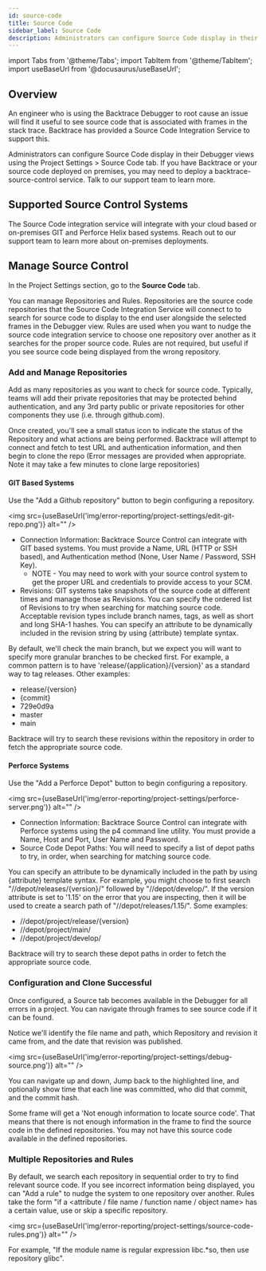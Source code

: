 ```yaml
---
id: source-code
title: Source Code
sidebar_label: Source Code
description: Administrators can configure Source Code display in their Debugger views using the "Project Settings/ Source Code" tab.
---
```

import Tabs from '@theme/Tabs';
import TabItem from '@theme/TabItem';
import useBaseUrl from '@docusaurus/useBaseUrl';

## Overview
An engineer who is using the Backtrace Debugger to root cause an issue will find it useful to see source code that is associated with frames in the stack trace. Backtrace has provided a Source Code Integration Service to support this.  

Administrators can configure Source Code display in their Debugger views using the Project Settings >  Source Code tab. If you have Backtrace or your source code deployed on premises, you may need to deploy a backtrace-source-control service. Talk to our support team to learn more.

## Supported Source Control Systems
The Source Code integration service will integrate with your cloud based or on-premises GIT and Perforce Helix based systems. Reach out to our support team to learn more about on-premises deployments.

## Manage Source Control
In the Project Settings section, go to the **Source Code** tab.

You can manage Repositories and Rules. Repositories are the source code repositories that the Source Code Integration Service will connect to to search for source code to display to the end user alongside the selected frames in the Debugger view. Rules are used when you want to nudge the source code integration service to choose one repository over another as it searches for the proper source code. Rules are not required, but useful if you see source code being displayed from the wrong repository.

### Add and Manage Repositories
Add as many repositories as you want to check for source code. Typically, teams will add their private repositories that may be protected behind authentication, and any 3rd party public or private repositories for other components they use (i.e. through github.com).

Once created, you'll see a small status icon to indicate the status of the Repository and what actions are being performed. Backtrace will attempt to connect and fetch to test URL and authentication information, and then begin to clone the repo (Error messages are provided when appropriate. Note it may take a few minutes to clone large repositories)

#### GIT Based Systems
Use the "Add a Github repository" button to begin configuring a repository.

<img src={useBaseUrl('img/error-reporting/project-settings/edit-git-repo.png')} alt="" />

- Connection Information: Backtrace Source Control can integrate with GIT based systems. You must provide a Name, URL (HTTP or SSH based), and Authentication method (None, User Name / Password, SSH Key).
  - NOTE - You may need to work with your source control system to get the proper URL and credentials to provide access to your SCM.  
- Revisions: GIT systems take snapshots of the source code at different times and manage those as Revisions. You can specify the ordered list of Revisions to try when searching for matching source code. Acceptable revision types include branch names, tags, as well as short and long SHA-1 hashes. You can specify an attribute to be dynamically included in the revision string by using {attribute} template syntax.

By default, we'll check the main branch, but we expect you will want to specify more granular branches to be checked first. For example, a common pattern is to have 'release/{application}/{version}' as a standard way to tag releases. Other examples:
- release/{version}
- {commit}
- 729e0d9a
- master
- main

Backtrace will try to search these revisions within the repository in order to fetch the appropriate source code.

#### Perforce Systems
Use the "Add a Perforce Depot" button to begin configuring a repository.

<img src={useBaseUrl('img/error-reporting/project-settings/perforce-server.png')} alt="" />

- Connection Information: Backtrace Source Control can integrate with Perforce systems using the p4 command line utility. You must provide a Name, Host and Port, User Name and Password.  
- Source Code Depot Paths: You will need to specify a list of depot paths to try, in order, when searching for matching source code.

You can specify an attribute to be dynamically included in the path by using {attribute} template syntax.
For example, you might choose to first search "//depot/releases/{version}/" followed by "//depot/develop/". If the version attribute is set to '1.15' on the error that you are inspecting, then it will be used to create a search path of "//depot/releases/1.15/".
Some examples:
- //depot/project/release/{version}
- //depot/project/main/
- //depot/project/develop/

Backtrace will try to search these depot paths in order to fetch the appropriate source code.

### Configuration and Clone Successful
Once configured, a Source tab becomes available in the Debugger for all errors in a project. You can navigate through frames to see source code if it can be found.

Notice we'll identify the file name and path, which Repository and revision it came from, and the date that revision was published.

<img src={useBaseUrl('img/error-reporting/project-settings/debug-source.png')} alt="" />

You can navigate up and down, Jump back to the highlighted line, and optionally show time that each line was committed, who did that commit, and the commit hash.

Some frame will get a 'Not enough information to locate source code'. That means that there is not enough information in the frame to find the source code in the defined repositories. You may not have this source code available in the defined repositories.

### Multiple Repositories and Rules
By default, we search each repository in sequential order to try to find relevant source code. If you see incorrect information being displayed, you can "Add a rule" to nudge the system to one repository over another. Rules take the form "if a <attribute / file name / function name / object name> has a certain value, use or skip a specific repository.

<img src={useBaseUrl('img/error-reporting/project-settings/source-code-rules.png')} alt="" />

For example, "If the module name is regular expression libc.*so, then use repository glibc".

